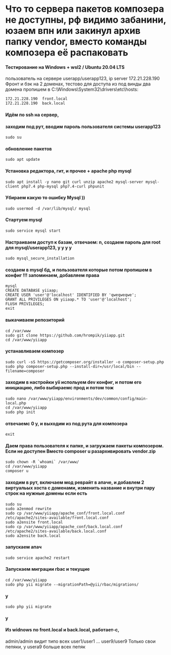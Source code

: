 # Что то сервера пакетов композера не доступны, рф видимо забанини, юзаем впн или закинул архив папку vendor, вместо команды композера её распаковать
#### Тестирование на Windows + wsl2 / Ubuntu 20.04 LTS
пользователь на сервере userapp/userapp123,
ip server 172.21.228.190 Фронт и бэк на 2 доменах,
тестово для доступа из под винды два домена
пропишем в C:\Windows\System32\drivers\etc\hosts:

	172.21.228.190  front.local
	172.21.228.190  back.local

#### Идём по ssh на сервер,

#### заходим под рут, вводим пароль пользователя системы userapp123
	sudo su 
#### обновление пакетов
	sudo apt update
#### Установка редактора, гит, и прочее + apache php mysql
	sudo apt install -y nano git curl unzip apache2 mysql-server mysql-client php7.4 php-mysql php7.4-curl phpunit

#### Убираем какую то ошибку Mysql ))
	sudo usermod -d /var/lib/mysql/ mysql
#### Стартуем mysql
	sudo service mysql start
#### Настраиваем доступ к базам, отвечаем: n, создаем пароль для root для mysql/userapp123, y y y y 
	sudo mysql_secure_installation

#### cоздаем в mysql бд, и пользователя которые потом пропишем в конфиг !!! запоминаем, добавляем права 
	mysql
	CREATE DATABASE yiiaap;
	CREATE USER 'user'@'localhost' IDENTIFIED BY 'qweqweqwe';
	GRANT ALL PRIVILEGES ON yiiaap.* TO 'user'@'localhost';
	FLUSH PRIVILEGES;
	exit

#### выкачиваем репозиторий
	cd /var/www
	sudo git clone https://github.com/hrompik/yiiapp.git
	cd /var/www/yiiapp
	
#### устанавливаем композер
	sudo curl -sS https://getcomposer.org/installer -o composer-setup.php
	sudo php composer-setup.php --install-dir=/usr/local/bin --filename=composer

#### заходим в настройки yii испольуем dev конфиг, и потом его инициацию, либо выбираемс прод и потом тож
	sudo nano /var/www/yiiapp/environments/dev/common/config/main-local.php
	cd /var/www/yiiapp
	sudo php init
#### отвечаемс 0 y, и выходим из под рута для композера
	exit

#### Даем права пользователя к папке, и загружаем пакеты композером. Если не доступен Вместо composer u разархивировать vendor.zip
	sudo chown -R `whoami` /var/www/
	cd /var/www/yiiapp
	composer u

#### заходим в рут, включаем мод реврайт в апаче, и добавлем 2 виртуальых хоста с доменами, изменить название и внутри пару строк на нужные домены если есть
	sudo su
	sudo a2enmod rewrite
	sudo cp /var/www/yiiapp/apache_conf/front.local.conf /etc/apache2/sites-available/front.local.conf
	sudo a2ensite front.local
	sudo cp /var/www/yiiapp/apache_conf/back.local.conf /etc/apache2/sites-available/back.local.conf
	sudo a2ensite back.local

#### запускаем апач
	sudo service apache2 restart

#### Запускаем миграции rbac и текущие
	cd /var/www/yiiapp
	sudo php yii migrate --migrationPath=@yii/rbac/migrations/
#### y
	sudo php yii migrate
#### y

#### Из widnows по front.local и back.local, работает-с,
admin/admin видит типо всех
user1/user1
...
user9/user9
Только свои пепяки, у usera9 больше всех пепяк

